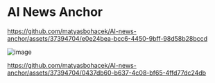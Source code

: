 # AI News Anchor


https://github.com/matyasbohacek/AI-news-anchor/assets/37394704/e0e24bea-bcc6-4450-9bff-98d58b28bccd

![image](https://github.com/matyasbohacek/AI-news-anchor/assets/37394704/3e1b928b-4d5c-45c7-8e72-c9c63fdaf1f0)



https://github.com/matyasbohacek/AI-news-anchor/assets/37394704/0437db60-b637-4c08-bf65-4ffd77dc24db

